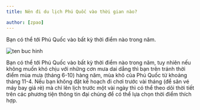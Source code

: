 ```yaml
---
title: Nên đi du lịch Phú Quốc vào thời gian nào?

author: [zpao]
---
```


Bạn có thể tới Phú Quốc vào bất kỳ thời điểm nào trong năm.

![ten buc hinh](https://vemaybaynamphuong.vn/assets/uploads/2016/11/du-lich-phu-quoc.png "ten buc hinh")

Bạn có thể tới Phú Quốc vào bất kỳ thời điểm nào trong năm, tuy nhiên nếu không muốn khó chịu với những cơn mưa dai dẳng thì bạn trên tránh thời điểm mùa mưa (tháng 6-10) hàng năm, mùa khô của Phú Quốc từ khoảng tháng 11-4. Nếu bạn không đặt kế hoạch đi chơi trước vài tháng (để săn vé máy bay giá rẻ) mà chỉ lên lịch trước một vài ngày thì có thể theo dõi thời tiết trên các phương tiện thông tin đại chúng để có thể lựa chọn thời điểm thích hợp.

